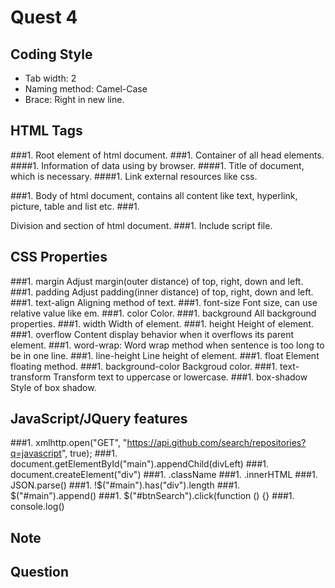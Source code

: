 # Quest 4

## Coding Style
* Tab width: 2
* Naming method: Camel-Case
* Brace: Right in new line.

## HTML Tags
###1. <html></html>
Root element of html document.
###1. <head></head>
Container of all head elements.
####1. <meta>
Information of data using by browser.
####1. <title></title>
Title of document, which is necessary.
####1. <link>
Link external resources like css.

###1. <body></body>
Body of html document, contains all content like text, hyperlink, picture, table and list etc.
###1. <div></div>
Division and section of html document.
###1. <script></script>
Include script file.

## CSS Properties
###1. margin
Adjust margin(outer distance) of top, right, down and left.
###1. padding
Adjust padding(inner distance) of top, right, down and left.
###1. text-align
Aligning method of text.
###1. font-size
Font size, can use relative value like em.
###1. color
Color.
###1. background
All background properties.
###1. width
Width of element.
###1. height
Height of element.
###1. overflow
Content display behavior when it overflows its parent element.
###1. word-wrap:
Word wrap method when sentence is too long to be in one line.
###1. line-height
Line height of element.
###1. float
Element floating method.
###1. background-color
Backgroud color.
###1. text-transform
Transform text to uppercase or lowercase.
###1. box-shadow
Style of box shadow.

## JavaScript/JQuery features
###1. xmlhttp.open("GET", "https://api.github.com/search/repositories?q=javascript", true);
###1. document.getElementById("main").appendChild(divLeft)
###1. document.createElement("div")
###1. .className
###1. .innerHTML
###1. JSON.parse()
###1. !$("#main").has("div").length
###1. $("#main").append()
###1. $("#btnSearch").click(function () {}
###1. console.log()

## Note

## Question
